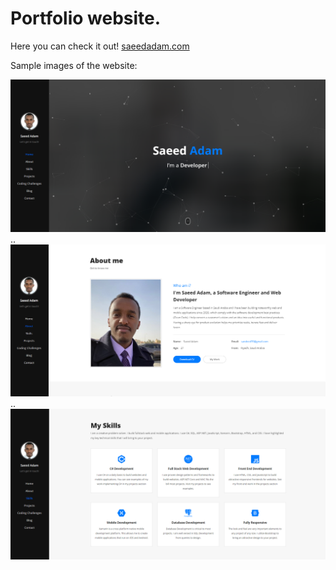 # Portfolio website.

Here you can check it out! <a href="https://saeedadam.com" target="_blank">saeedadam.com</a>

Sample images of the website: 

<img src="img/samples/website-page-1.png" alt="website sample 1">
..
<img src="img/samples/website-page-2.png" alt="website sample 2">
..
<img src="img/samples/website-page-3.png" alt="website sample 3">
